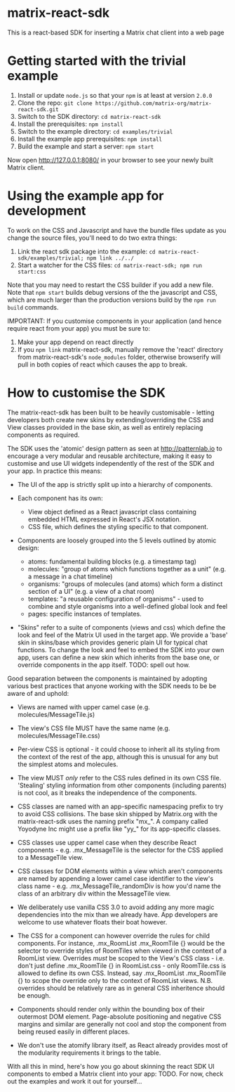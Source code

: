 matrix-react-sdk
================

This is a react-based SDK for inserting a Matrix chat client into a web page

Getting started with the trivial example
========================================

1. Install or update `node.js` so that your `npm` is at least at version `2.0.0`
2. Clone the repo: `git clone https://github.com/matrix-org/matrix-react-sdk.git` 
3. Switch to the SDK directory: `cd matrix-react-sdk`
4. Install the prerequisites: `npm install`
5. Switch to the example directory: `cd examples/trivial`
6. Install the example app prerequisites: `npm install`
7. Build the example and start a server: `npm start`

Now open http://127.0.0.1:8080/ in your browser to see your newly built
Matrix client.

Using the example app for development
=====================================

To work on the CSS and Javascript and have the bundle files update as you
change the source files, you'll need to do two extra things:

1. Link the react sdk package into the example:
   `cd matrix-react-sdk/examples/trivial; npm link ../../`
2. Start a watcher for the CSS files:
   `cd matrix-react-sdk; npm run start:css`

Note that you may need to restart the CSS builder if you add a new file. Note
that `npm start` builds debug versions of the the javascript and CSS, which are
much larger than the production versions build by the `npm run build` commands.

IMPORTANT: If you customise components in your application (and hence require
react from your app) you must be sure to:

1. Make your app depend on react directly
2. If you `npm link` matrix-react-sdk, manually remove the 'react' directory
   from matrix-react-sdk's `node_modules` folder, otherwise browserify will
   pull in both copies of react which causes the app to break.

How to customise the SDK
========================

The matrix-react-sdk has been built to be heavily customisable - letting
developers both create new skins by extending/overriding the CSS and View
classes provided in the base skin, as well as entirely replacing components as
required.

The SDK uses the 'atomic' design pattern as seen at http://patternlab.io to
encourage a very modular and reusable architecture, making it easy to
customise and use UI widgets independently of the rest of the SDK and your app.
In practice this means:

 * The UI of the app is strictly split up into a hierarchy of components.
 
 * Each component has its own:
   * View object defined as a React javascript class containing embedded
     HTML expressed in React's JSX notation.
   * CSS file, which defines the styling specific to that component.
 
 * Components are loosely grouped into the 5 levels outlined by atomic design:
   * atoms: fundamental building blocks (e.g. a timestamp tag)
   * molecules: "group of atoms which functions together as a unit"
     (e.g. a message in a chat timeline)
   * organisms: "groups of molecules (and atoms) which form a distinct section
     of a UI" (e.g. a view of a chat room)
   * templates: "a reusable configuration of organisms" - used to combine and
     style organisms into a well-defined global look and feel
   * pages: specific instances of templates.

 * "Skins" refer to a suite of components (views and css) which define the look
   and feel of the Matrix UI used in the target app.  We provide a 'base' skin
   in skins/base which provides generic plain UI for typical chat functions.
   To change the look and feel to embed the SDK into your own app, users can
   define a new skin which inherits from the base one, or override components
   in the app itself.  TODO: spell out how.

 Good separation between the components is maintained by adopting various best
 practices that anyone working with the SDK needs to be be aware of and uphold:

  * Views are named with upper camel case (e.g. molecules/MessageTile.js)

  * The view's CSS file MUST have the same name (e.g. molecules/MessageTile.css)

  * Per-view CSS is optional - it could choose to inherit all its styling from
    the context of the rest of the app, although this is unusual for any but 
    the simplest atoms and molecules.

  * The view MUST *only* refer to the CSS rules defined in its own CSS file.
    'Stealing' styling information from other components (including parents)
    is not cool, as it breaks the independence of the components.

  * CSS classes are named with an app-specific namespacing prefix to try to avoid
    CSS collisions.  The base skin shipped by Matrix.org with the matrix-react-sdk
    uses the naming prefix "mx_".  A company called Yoyodyne Inc might use a
    prefix like "yy_" for its app-specific classes.

  * CSS classes use upper camel case when they describe React components - e.g.
    .mx_MessageTile is the selector for the CSS applied to a MessageTile view.

  * CSS classes for DOM elements within a view which aren't components are named
    by appending a lower camel case identifier to the view's class name - e.g.
    .mx_MessageTile_randomDiv is how you'd name the class of an arbitrary div
    within the MessageTile view.

  * We deliberately use vanilla CSS 3.0 to avoid adding any more magic
    dependencies into the mix than we already have.  App developers are welcome
    to use whatever floats their boat however.

  * The CSS for a component can however override the rules for child components.
    For instance, .mx_RoomList .mx_RoomTile {} would be the selector to override
    styles of RoomTiles when viewed in the context of a RoomList view.
    Overrides *must* be scoped to the View's CSS class - i.e. don't just define
    .mx_RoomTile {} in RoomList.css - only RoomTile.css is allowed to define its
    own CSS.  Instead, say .mx_RoomList .mx_RoomTile {} to scope the override
    only to the context of RoomList views.  N.B. overrides should be relatively
    rare as in general CSS inheritence should be enough.

  * Components should render only within the bounding box of their outermost DOM
    element. Page-absolute positioning and negative CSS margins and similar are
    generally not cool and stop the component from being reused easily in
    different places.

  * We don't use the atomify library itself, as React already provides most
    of the modularity requirements it brings to the table.

With all this in mind, here's how you go about skinning the react SDK UI
components to embed a Matrix client into your app:  TODO. For now, check out
the examples and work it out for yourself...
